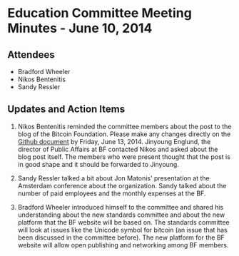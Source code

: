 # Education Committee Meeting Minutes - June 10, 2014

## Attendees

- Bradford Wheeler
- Nikos Bentenitis
- Sandy Ressler

## Updates and Action Items

1. Nikos Bentenitis reminded the committee members about the post to the blog of the Bitcoin Foundation. Please make any changes directly on the [Github document](https://github.com/btcfoundationedcom/btcfoundationedcom.github.io/blob/master/blog/01-decentralization.md) by Friday, June 13, 2014. Jinyoung Englund, the director of Public Affairs at BF contacted Nikos and asked about the blog post itself. The members who were present thought that the post is in good shape and it should be forwarded to Jinyoung.

2. Sandy Ressler talked a bit about Jon Matonis' presentation at the Amsterdam conference about the organization. Sandy talked about the number of paid employees and the monthly expenses at the BF.

3. Bradford Wheeler introduced himself to the committee and shared his understanding about the new standards committee and about the new platform that the BF website will be based on. The standards committee will look at issues like the Unicode symbol for bitcoin (an issue that has been discussed in the committee before). The new platform for the BF website will allow open publishing and networking among BF members.



